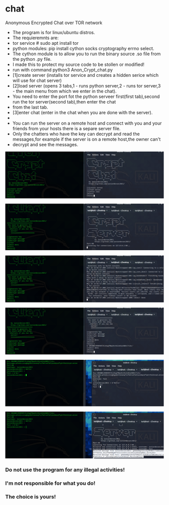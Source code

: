 # chat
Anonymous Encrypted Chat over TOR network
* The program is for linux/ubuntu distros.
* The requieremnts are:
*  tor service # sudo apt install tor
* python modules: pip install cython socks cryptography errno select.
* The cython module is to allow you to run the binary source .so file from the python .py file.
* I made this to protect my source code to be stollen or modified!
* run with command python3 Anon_Crypt_chat.py
* [1]create server (installs tor service and creates a hidden serice which will use for chat server)
* [2]load server (opens 3 tabs,1 - runs python server,2 - runs tor server,3 - the main menu from which we enter in the chat).
* You need to enter the port fot the python serveer first(first tab),second run the tor server(second tab),then enter the chat
* from the last tab.
* [3]enter chat (enter in the chat when you are done with the server).
* 
* You can run the server on a remote host and connect with you and your friends from your hosts there is a separe server file.
* Only the chatters who have the key can decrypt and read the messages,for example if the server is on a remote host,the owner can't
* decrypt and see the messages.

![alt text1](1.png)

![alt text2](2.png)

![alt text3](3.png)

![alt text4](4.png)

![alt text5](5.png)

![alt text6](6.png)

### Do not use the program for any illegal activities!
### I'm not responsible for what you do!
### The choice is yours!
